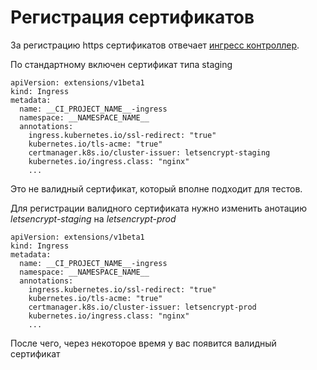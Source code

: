# Регистрация сертификатов

За регистрацию https сертификатов отвечает [ингресс контроллер](KIND_INGRESS.MD).

По стандартному включен сертификат типа staging

```
apiVersion: extensions/v1beta1
kind: Ingress
metadata:
  name: __CI_PROJECT_NAME__-ingress
  namespace: __NAMESPACE_NAME__
  annotations:
    ingress.kubernetes.io/ssl-redirect: "true"
    kubernetes.io/tls-acme: "true"
    certmanager.k8s.io/cluster-issuer: letsencrypt-staging
    kubernetes.io/ingress.class: "nginx"
    ...
```
Это не валидный сертификат, который вполне подходит для тестов.

Для регистрации валидного сертификата нужно изменить анотацию *letsencrypt-staging* на *letsencrypt-prod*

```
apiVersion: extensions/v1beta1
kind: Ingress
metadata:
  name: __CI_PROJECT_NAME__-ingress
  namespace: __NAMESPACE_NAME__
  annotations:
    ingress.kubernetes.io/ssl-redirect: "true"
    kubernetes.io/tls-acme: "true"
    certmanager.k8s.io/cluster-issuer: letsencrypt-prod
    kubernetes.io/ingress.class: "nginx"
    ...
```

После чего, через некоторое время у вас появится валидный сертификат
